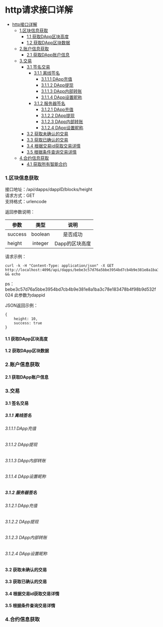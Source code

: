 # http请求接口详解	
* [http接口详解](#http请求接口详解)
	* [1.区块信息获取](#1区块信息获取)
		* [1.1 获取DApp区块高度](#11-获取DApp区块高度)
		* [1.2 获取DApp区块数据](#12-获取DApp区块数据)
	* [2.账户信息获取](#2账户信息获取)
		* [2.1 获取DApp账户信息](#21-获取DApp账户信息)
	* [3.交易](#3交易)
		* [3.1 签名交易](#31-签名交易)
			* [3.1.1 离线签名](#311-离线签名)
				* [3.1.1.1 DApp充值](#3111-DApp充值)
				* [3.1.1.2 DApp提现](#3112-DApp提现)
				* [3.1.1.3 DApp内部转账](#3113-DApp内部转账)
				* [3.1.1.4 DApp设置昵称](#3114-DApp设置昵称)
			* [3.1.2 服务器签名](#312-服务器签名)
				* [3.1.2.1 DApp充值](#3121-DApp充值)
				* [3.1.2.2 DApp提现](#3122-DApp提现)
				* [3.1.2.3 DApp内部转账](#3123-DApp内部转账)
				* [3.1.2.4 DApp设置昵称](#3124-DApp设置昵称)
		* [3.2 获取未确认的交易](#32-获取未确认的交易)
		* [3.3 获取已确认的交易](#33-获取已确认的交易)
		* [3.4 根据交易id获取交易详情](#34-根据交易id获取交易详情)
		* [3.5 根据条件查询交易详情](#35-根据条件查询交易详情)
	* [4.合约信息获取](#4合约信息获取)
		* [4.1 获取所有智能合约](#41-获取所有智能合约)

### 1.区块信息获取
接口地址：/api/dapps/dappID/blocks/height	
请求方式：GET	
支持格式：urlencode
	
返回参数说明：	

| 参数        | 类型           |说明|
| ------------- |:-------------:| :-------------:|
| success      | boolean| 是否成功|
| height      | integer      | Dapp的区块高度|

请求示例：
	
	curl -k -H "Content-Type: application/json" -X GET http://localhost:4096/api/dapps/bebe3c57d76a5bbe3954bd7cb4b9e381e8a1ba3c78e183478b4f98b9d532f024/blocks/height && echo  
 
ps：bebe3c57d76a5bbe3954bd7cb4b9e381e8a1ba3c78e183478b4f98b9d532f024 此参数为dappid

JSON返回示例： 

```
{    
	height: 10,    
	success: true    
}  

```


#### 1.1 获取DApp区块高度

#### 1.2 获取DApp区块数据

### 2.账户信息获取

#### 2.1 获取DApp账户信息

### 3.交易

#### 3.1 签名交易
##### 3.1.1 离线签名
###### 3.1.1.1 DApp充值
###### 3.1.1.2 DApp提现
###### 3.1.1.3 DApp内部转账
###### 3.1.1.4 DApp设置昵称

##### 3.1.2 服务器签名
###### 3.1.2.1 DApp充值
###### 3.1.2.2 DApp提现
###### 3.1.2.3 DApp内部转账
###### 3.1.2.4 DApp设置昵称

#### 3.2 获取未确认的交易
#### 3.3 获取已确认的交易
#### 3.4 根据交易id获取交易详情
#### 3.5 根据条件查询交易详情

### 4.合约信息获取